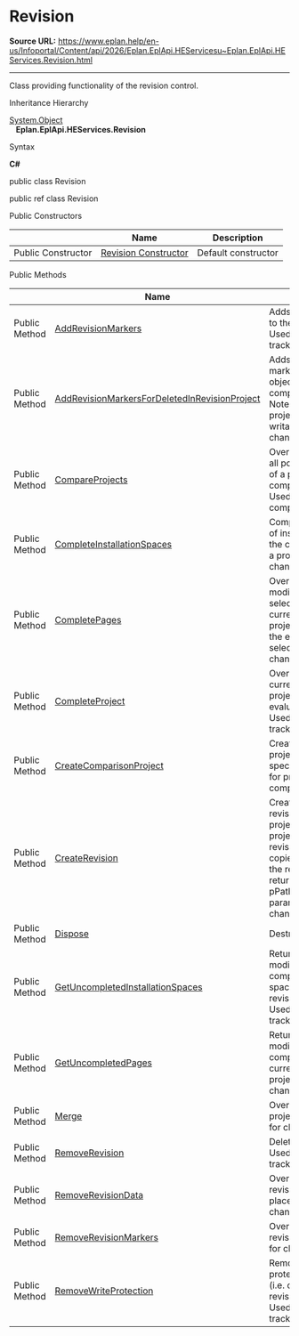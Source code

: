 # Revision

**Source URL:** https://www.eplan.help/en-us/Infoportal/Content/api/2026/Eplan.EplApi.HEServicesu~Eplan.EplApi.HEServices.Revision.html

---

Class providing functionality of the revision control.

Inheritance Hierarchy

[System.Object](#)  
   **Eplan.EplApi.HEServices.Revision**

Syntax

**C#**



public class Revision

public ref class Revision

Public Constructors

|  | Name | Description |
| --- | --- | --- |
| Public Constructor | [Revision Constructor](Eplan.EplApi.HEServicesu~Eplan.EplApi.HEServices.Revision~_ctor.html) | Default constructor |



Public Methods

|  | Name | Description |
| --- | --- | --- |
| Public Method | [AddRevisionMarkers](Eplan.EplApi.HEServicesu~Eplan.EplApi.HEServices.Revision~AddRevisionMarkers.html) | Adds revision markers to the changed project. Used for change tracking. |
| Public Method | [AddRevisionMarkersForDeletedInRevisionProject](Eplan.EplApi.HEServicesu~Eplan.EplApi.HEServices.Revision~AddRevisionMarkersForDeletedInRevisionProject.html) | Adds the revision markers of all deleted objects in the comparison project. Note: The comparison project has to be writable. Used for change tracking. |
| Public Method | [CompareProjects](Eplan.EplApi.HEServicesu~Eplan.EplApi.HEServices.Revision~CompareProjects.html) | Overloaded. Compares all possible properties of a project to a comparison project. Used for property comparison. |
| Public Method | [CompleteInstallationSpaces](Eplan.EplApi.HEServicesu~Eplan.EplApi.HEServices.Revision~CompleteInstallationSpaces.html) | Completes modification of installation spaces in the current revision of a project. Used for change tracking. |
| Public Method | [CompletePages](Eplan.EplApi.HEServicesu~Eplan.EplApi.HEServices.Revision~CompletePages.html) | Overloaded. Completes modification of selected pages in the current revision of a project and can update the evaluations in the selection. Used for change tracking. |
| Public Method | [CompleteProject](Eplan.EplApi.HEServicesu~Eplan.EplApi.HEServices.Revision~CompleteProject.html) | Overloaded. Completes current revision of a project and can evaluate the project. Used for change tracking. |
| Public Method | [CreateComparisonProject](Eplan.EplApi.HEServicesu~Eplan.EplApi.HEServices.Revision~CreateComparisonProject.html) | Creates a comparison project for the specified project. Used for property comparison. |
| Public Method | [CreateRevision](Eplan.EplApi.HEServicesu~Eplan.EplApi.HEServices.Revision~CreateRevision.html) | Creates a new logging revision of the source project. If the source project is a completed revision already, it is copied and the path to the revision project is returned (through pPathOfCopiedRevision parameter). Used for change tracking. |
| Public Method | [Dispose](Eplan.EplApi.HEServicesu~Eplan.EplApi.HEServices.Revision~Dispose().html) | Destructor |
| Public Method | [GetUncompletedInstallationSpaces](Eplan.EplApi.HEServicesu~Eplan.EplApi.HEServices.Revision~GetUncompletedInstallationSpaces.html) | Returns an array of modified and not completed installation spaces in the current revision of a project. Used for change tracking. |
| Public Method | [GetUncompletedPages](Eplan.EplApi.HEServicesu~Eplan.EplApi.HEServices.Revision~GetUncompletedPages.html) | Returns an array of modified and not completed pages in the current revision of a project. Used for change tracking. |
| Public Method | [Merge](Eplan.EplApi.HEServicesu~Eplan.EplApi.HEServices.Revision~Merge.html) | Overloaded. Unites project revisions. Used for change tracking. |
| Public Method | [RemoveRevision](Eplan.EplApi.HEServicesu~Eplan.EplApi.HEServices.Revision~RemoveRevision.html) | Deletes last revision. Used for change tracking. |
| Public Method | [RemoveRevisionData](Eplan.EplApi.HEServicesu~Eplan.EplApi.HEServices.Revision~RemoveRevisionData.html) | Overloaded. Removes revision data from placements. Used for change tracking. |
| Public Method | [RemoveRevisionMarkers](Eplan.EplApi.HEServicesu~Eplan.EplApi.HEServices.Revision~RemoveRevisionMarkers.html) | Overloaded. Removes revision marker. Used for change tracking. |
| Public Method | [RemoveWriteProtection](Eplan.EplApi.HEServicesu~Eplan.EplApi.HEServices.Revision~RemoveWriteProtection.html) | Removes write protection on a project (i.e. opens the current revision for changes). Used for change tracking. |


